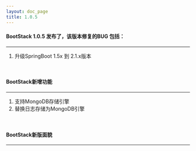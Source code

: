 ```yaml
---
layout: doc_page
title: 1.0.5
---
```


#### BootStack 1.0.5 发布了，该版本修复的BUG 包括：

---

1. 升级SpringBoot 1.5x 到 2.1.x版本

<br />

#### BootStack新增功能
     
---

1. 支持MongoDB存储引擎
2. 替换日志存储为MongoDB引擎

<br />

#### BootStack新版面貌

---

